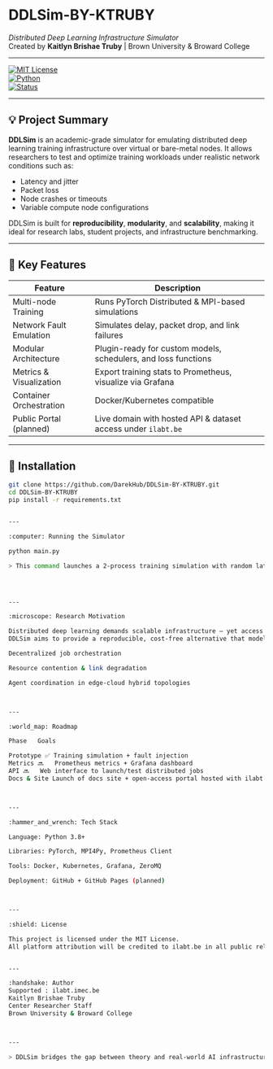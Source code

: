 

# **DDLSim-BY-KTRUBY**  
_Distributed Deep Learning Infrastructure Simulator_  
Created by **Kaitlyn Brishae Truby** | Brown University & Broward College

---

[![MIT License](https://img.shields.io/badge/license-MIT-green.svg)](LICENSE)  
[![Python](https://img.shields.io/badge/python-3.8+-blue.svg)](https://www.python.org/downloads/)  
[![Status](https://img.shields.io/badge/status-In_Development-orange)](#project-status)

---

## **:bulb: Project Summary**

**DDLSim** is an academic-grade simulator for emulating distributed deep learning training infrastructure over virtual or bare-metal nodes. It allows researchers to test and optimize training workloads under realistic network conditions such as:

- Latency and jitter  
- Packet loss  
- Node crashes or timeouts  
- Variable compute node configurations

DDLSim is built for **reproducibility**, **modularity**, and **scalability**, making it ideal for research labs, student projects, and infrastructure benchmarking.

---

## **:rocket: Key Features**

| Feature                        | Description                                                                 |
|-------------------------------|-----------------------------------------------------------------------------|
| Multi-node Training           | Runs PyTorch Distributed & MPI-based simulations                           |
| Network Fault Emulation       | Simulates delay, packet drop, and link failures                            |
| Modular Architecture          | Plugin-ready for custom models, schedulers, and loss functions             |
| Metrics & Visualization       | Export training stats to Prometheus, visualize via Grafana                 |
| Container Orchestration       | Docker/Kubernetes compatible                                                |
| Public Portal (planned)       | Live domain with hosted API & dataset access under `ilabt.be`              |

---

## **:electric_plug: Installation**

```bash
git clone https://github.com/DarekHub/DDLSim-BY-KTRUBY.git
cd DDLSim-BY-KTRUBY
pip install -r requirements.txt


---

:computer: Running the Simulator

python main.py

> This command launches a 2-process training simulation with random latency and packet loss between workers.




---

:microscope: Research Motivation

Distributed deep learning demands scalable infrastructure — yet access to realistic environments is limited.
DDLSim aims to provide a reproducible, cost-free alternative that models:

Decentralized job orchestration

Resource contention & link degradation

Agent coordination in edge-cloud hybrid topologies



---

:world_map: Roadmap

Phase	Goals

Prototype ✅	Training simulation + fault injection
Metrics 🔜	Prometheus metrics + Grafana dashboard
API 🔜	Web interface to launch/test distributed jobs
Docs & Site	Launch of docs site + open-access portal hosted with ilabt branding



---

:hammer_and_wrench: Tech Stack

Language: Python 3.8+

Libraries: PyTorch, MPI4Py, Prometheus Client

Tools: Docker, Kubernetes, Grafana, ZeroMQ

Deployment: GitHub + GitHub Pages (planned)



---

:shield: License

This project is licensed under the MIT License.
All platform attribution will be credited to ilabt.be in all public releases.


---

:handshake: Author
Supported : ilabt.imec.be
Kaitlyn Brishae Truby
Center Researcher Staff
Brown University & Broward College



---

> DDLSim bridges the gap between theory and real-world AI infrastructure challenges, empowering global researchers to simulate, test, and optimize distributed systems at no cost.
